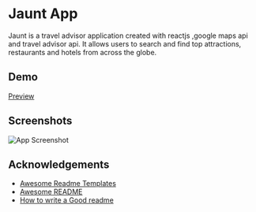 
# Jaunt App

Jaunt is a travel advisor application created with reactjs ,google maps api and travel advisor api. 
It allows users to search and find top attractions, restaurants and hotels from across the globe.


## Demo

 [Preview](https://jauntapp.netlify.app/)



  
## Screenshots

![App Screenshot](https://rapidmuse.com/images/jaunt.webp
)

  
## Acknowledgements

 - [Awesome Readme Templates](https://awesomeopensource.com/project/elangosundar/awesome-README-templates)
 - [Awesome README](https://github.com/matiassingers/awesome-readme)
 - [How to write a Good readme](https://bulldogjob.com/news/449-how-to-write-a-good-readme-for-your-github-project)

  